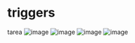 # triggers
tarea
![image](https://github.com/user-attachments/assets/e8293362-90a8-44eb-91b0-386fb1825212)
![image](https://github.com/user-attachments/assets/fac2adfd-1434-42aa-9486-e6d00828ef7a)
![image](https://github.com/user-attachments/assets/31019754-89ab-4470-a7d8-a5cbd5323278)
![image](https://github.com/user-attachments/assets/45e0f14b-43a3-47db-8fc4-7746bdb6201c)
